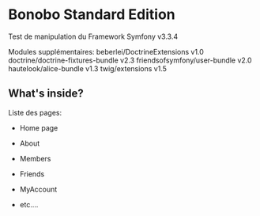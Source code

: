 Bonobo Standard Edition
========================

Test de manipulation du Framework Symfony v3.3.4

Modules supplémentaires:
        beberlei/DoctrineExtensions v1.0
        doctrine/doctrine-fixtures-bundle v2.3
        friendsofsymfony/user-bundle v2.0
        hautelook/alice-bundle v1.3
        twig/extensions v1.5

What's inside?
--------------

Liste des pages:

  * Home page

  * About

  * Members

  * Friends

  * MyAccount
 
  * etc....

